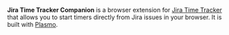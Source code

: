 **Jira Time Tracker Companion** is a browser extension for [Jira Time Tracker](https://github.com/AdrianFahrbach/jira-time-tracker) that allows you to start timers directly from Jira issues in your browser. It is built with [Plasmo](https://plasmo.com/).
